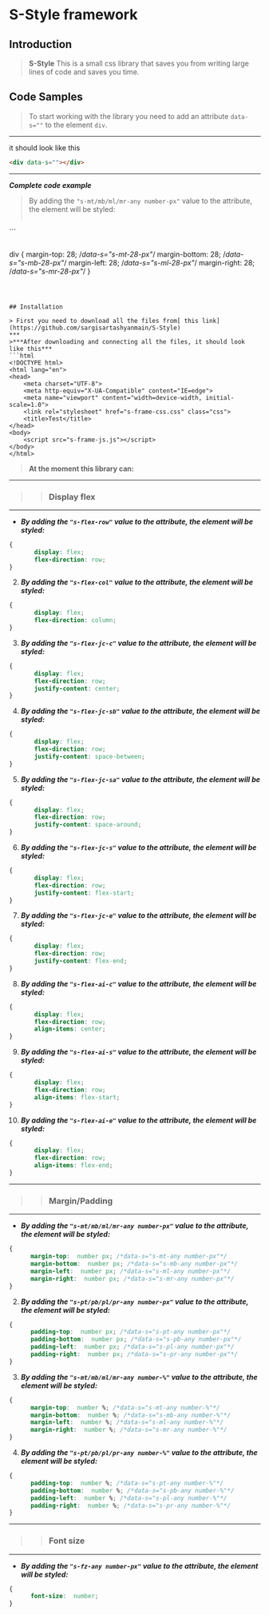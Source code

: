 # S-Style framework

## Introduction

> **S-Style** This is a small css library that saves you from writing large lines of code and saves you time.


## Code Samples

> To start working with the library you need to add an attribute `data-s=""` to the element  `div`.
***
it should look like this
```html
<div data-s=""></div>
```
***
***Complete code example***

>By adding the `"s-mt/mb/ml/mr-any number-px"` value to the attribute, the element will be styled:
>```html
<div data-s="s-mt/mb/ml/mr-any number-px"></div>
```

>```scss 
div {
      margin-top:  28; /*data-s="s-mt-28-px"*/
      margin-bottom:  28; /*data-s="s-mb-28-px"*/
      margin-left:  28; /*data-s="s-ml-28-px"*/
      margin-right:  28; /*data-s="s-mr-28-px"*/
}
```



## Installation

> First you need to download all the files from[ this link](https://github.com/sargisartashyanmain/S-Style)
***
>***After downloading and connecting all the files, it should look like this***
```html
<!DOCTYPE html>
<html lang="en">
<head>
    <meta charset="UTF-8">
    <meta http-equiv="X-UA-Compatible" content="IE=edge">
    <meta name="viewport" content="width=device-width, initial-scale=1.0">
    <link rel="stylesheet" href="s-frame-css.css" class="css">
    <title>Test</title>
</head>
<body>
    <script src="s-frame-js.js"></script>
</body>
</html>
```

> **At the moment this library can:**
***
>> ### Display flex
***
* ***By adding the `"s-flex-row"` value to the attribute, the element will be styled:***
```css
{
       display: flex;
       flex-direction: row;
}
```
2. ***By adding the `"s-flex-col"` value to the attribute, the element will be styled:***
```css
{
       display: flex;
       flex-direction: column;
}
```
3. ***By adding the `"s-flex-jc-c"` value to the attribute, the element will be styled:***
```css
{
       display: flex;
       flex-direction: row;
       justify-content: center;
}
```
4. ***By adding the `"s-flex-jc-sb"` value to the attribute, the element will be styled:***
```css
{
       display: flex;
       flex-direction: row;
       justify-content: space-between;
}
```
5. ***By adding the `"s-flex-jc-sa"` value to the attribute, the element will be styled:***
```css
{
       display: flex;
       flex-direction: row;
       justify-content: space-around;
}
```
6. ***By adding the `"s-flex-jc-s"` value to the attribute, the element will be styled:***
```css
{
       display: flex;
       flex-direction: row;
       justify-content: flex-start;
}
```
7. ***By adding the `"s-flex-jc-e"` value to the attribute, the element will be styled:***
```css
{
       display: flex;
       flex-direction: row;
       justify-content: flex-end;
}
```
8. ***By adding the `"s-flex-ai-c"` value to the attribute, the element will be styled:***
```css
{
       display: flex;
       flex-direction: row;
       align-items: center;
}
```
9. ***By adding the `"s-flex-ai-s"` value to the attribute, the element will be styled:***
```css
{
       display: flex;
       flex-direction: row;
       align-items: flex-start;
}
```
10. ***By adding the `"s-flex-ai-e"` value to the attribute, the element will be styled:***
```css
{
       display: flex;
       flex-direction: row;
       align-items: flex-end;
}
```
***

>> ### Margin/Padding
***
* ***By adding the `"s-mt/mb/ml/mr-any number-px"` value to the attribute, the element will be styled:***
```css 
{
      margin-top:  number px; /*data-s="s-mt-any number-px"*/
      margin-bottom:  number px; /*data-s="s-mb-any number-px"*/
      margin-left:  number px; /*data-s="s-ml-any number-px"*/
      margin-right:  number px; /*data-s="s-mr-any number-px"*/
}
```
2. ***By adding the `"s-pt/pb/pl/pr-any number-px"` value to the attribute, the element will be styled:***
```css 
{
      padding-top:  number px; /*data-s="s-pt-any number-px"*/
      padding-bottom:  number px; /*data-s="s-pb-any number-px"*/
      padding-left:  number px; /*data-s="s-pl-any number-px"*/
      padding-right:  number px; /*data-s="s-pr-any number-px"*/
}
```
3. ***By adding the `"s-mt/mb/ml/mr-any number-%"` value to the attribute, the element will be styled:***
```css 
{
      margin-top:  number %; /*data-s="s-mt-any number-%"*/
      margin-bottom:  number %; /*data-s="s-mb-any number-%"*/
      margin-left:  number %; /*data-s="s-ml-any number-%"*/
      margin-right:  number %; /*data-s="s-mr-any number-%"*/
}
```
4. ***By adding the `"s-pt/pb/pl/pr-any number-%"` value to the attribute, the element will be styled:***
```css 
{
      padding-top:  number %; /*data-s="s-pt-any number-%"*/
      padding-bottom:  number %; /*data-s="s-pb-any number-%"*/
      padding-left:  number %; /*data-s="s-pl-any number-%"*/
      padding-right:  number %; /*data-s="s-pr-any number-%"*/
}
```
***
>> ### Font size
***
* ***By adding the `"s-fz-any number-px"` value to the attribute, the element will be styled:***
```css 
{
      font-size:  number;
}
```
